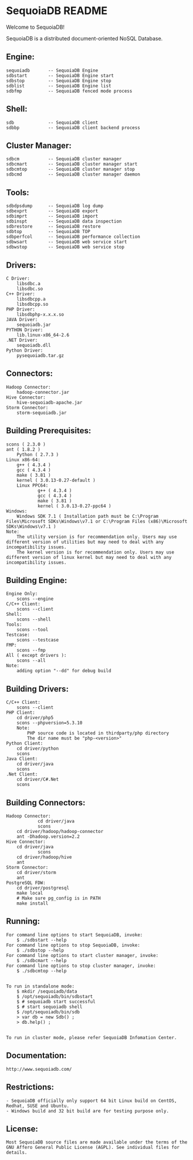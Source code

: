 SequoiaDB README
=================

Welcome to SequoiaDB!

SequoiaDB is a distributed document-oriented NoSQL Database.

Engine:
-----------------
	sequoiadb       -- SequoiaDB Engine
	sdbstart        -- SequoiaDB Engine start
	sdbstop         -- SequoiaDB Engine stop
	sdblist         -- SequoiaDB Engine list
	sdbfmp          -- SequoiaDB fenced mode process


Shell:
-----------------
	sdb             -- SequoiaDB client
	sdbbp           -- SequoiaDB client backend process


Cluster Manager:
-----------------
	sdbcm           -- SequoiaDB cluster manager
	sdbcmart        -- SequoiaDB cluster manager start
	sdbcmtop        -- SequoiaDB cluster manager stop
	sdbcmd          -- SequoiaDB cluster manager daemon


Tools:
-----------------
	sdbdpsdump      -- SequoiaDB log dump
	sdbexprt        -- SequoiaDB export
	sdbimprt        -- SequoiaDB import
	sdbinspt        -- SequoiaDB data inspection
	sdbrestore      -- SequoiaDB restore
	sdbtop          -- SequoiaDB TOP
	sdbperfcol      -- SequoiaDB performance collection
	sdbwsart        -- SequoiaDB web service start
	sdbwstop        -- SequoiaDB web service stop


Drivers:
-----------------
	C Driver:
		libsdbc.a
		libsdbc.so
	C++ Driver:
		libsdbcpp.a
		libsdbcpp.so
	PHP Driver:
		libsdbphp-x.x.x.so
	JAVA Driver:
		sequoiadb.jar
	PYTHON Driver:
		lib.linux-x86_64-2.6
	.NET Driver:
		sequoiadb.dll
	Python Driver:
		pysequoiadb.tar.gz


Connectors:
-----------------
	Hadoop Connector:
		hadoop-connector.jar
	Hive Connector:
		hive-sequoiadb-apache.jar
	Storm Connector:
		storm-sequoiadb.jar


Building Prerequisites:
-----------------
	scons ( 2.3.0 )
	ant ( 1.8.2 )
        Python ( 2.7.3 )
	Linux x86-64:
		g++ ( 4.3.4 )
		gcc ( 4.3.4 )
		make ( 3.81 )
		kernel ( 3.0.13-0.27-default )
        Linux PPC64:
                g++ ( 4.3.4 )
                gcc ( 4.3.4 )
                make ( 3.81 )
                kernel ( 3.0.13-0.27-ppc64 )
	Windows:
		Windows SDK 7.1 ( Installation path must be C:\Program Files\Microsoft SDKs\Windows\v7.1 or C:\Program Files (x86)\Microsoft SDKs\Windows\v7.1 )
	Note:
		The utility version is for recommendation only. Users may use different version of utilities but may need to deal with any incompatibility issues.
		The kernel version is for recommendation only. Users may use different version of linux kernel but may need to deal with any incompatibility issues.


Building Engine:
-----------------
	Engine Only:
		scons --engine
	C/C++ Client:
		scons --client
	Shell:
		scons --shell
	Tools:
		scons --tool
	Testcase:
		scons --testcase
	FMP:
		scons --fmp
	All ( except drivers ):
		scons --all
	Note:
		adding option "--dd" for debug build


Building Drivers:
-----------------
	C/C++ Client:
		scons --client
	PHP Client:
		cd driver/php5
		scons --phpversion=5.3.10
		Note:
			PHP source code is located in thirdparty/php directory
			The dir name must be "php-<version>"
	Python Client:
		cd driver/python
		scons
	Java Client:
		cd driver/java
		scons
	.Net Client:
		cd driver/C#.Net
		scons


Building Connectors:
-----------------
	Hadoop Connector:
                cd driver/java
                scons
		cd driver/hadoop/hadoop-connector
		ant -Dhadoop.version=2.2
	Hive Connector:
		cd driver/java
                scons
		cd driver/hadoop/hive
		ant
	Storm Connector:
		cd driver/storm
		ant
	PostgreSQL FDW:
		cd driver/postgresql
		make local
		# Make sure pg_config is in PATH
		make install


Running:
-----------------
	For command line options to start SequoiaDB, invoke:
		$ ./sdbstart --help
	For command line options to stop SequoiaDB, invoke:
		$ ./sdbstop --help
	For command line options to start cluster manager, invoke:
		$ ./sdbcmart --help
	For command line options to stop cluster manager, invoke:
		$ ./sdbcmtop --help


	To run in standalone mode:
		$ mkdir /sequoiadb/data
		$ /opt/sequoiadb/bin/sdbstart
		$ # sequoiadb start successful
		$ # start sequoiadb shell
		$ /opt/sequoiadb/bin/sdb
		> var db = new Sdb() ;
		> db.help() ;


	To run in cluster mode, please refer SequoiaDB Infomation Center.


Documentation:
-----------------
	http://www.sequoiadb.com/


Restrictions:
-----------------
	- SequoiaDB officially only support 64 bit Linux build on CentOS, Redhat, SUSE and Ubuntu.
	- Windows build and 32 bit build are for testing purpose only.


License:
-----------------
	Most SequoiaDB source files are made available under the terms of the
	GNU Affero General Public License (AGPL). See individual files for details.
